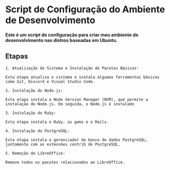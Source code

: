 # Script de Configuração do Ambiente de Desenvolvimento

#### Este é um script de configuração para criar meu ambiente de desenvolvimento nas distros baseadas em Ubuntu.

## Etapas

```
1. Atualização do Sistema e Instalação de Pacotes Básicos:

Esta etapa atualiza o sistema e instala algumas ferramentas básicas como Git, Discord e Visual Studio Code.

2. Instalação do Node.js:

Esta etapa instala o Node Version Manager (NVM), que permite a instalação do Node.js. Em seguida, o Node.js é instalado

3. Instalação do Ruby:

Esta etapa instala o Ruby, as gems e o Rails.

4. Instalação do PostgreSQL:

Esta etapa instala o gerenciador de banco de dados PostgreSQL, juntamente com as extensões contrib do PostgreSQL.

5. Remoção do LibreOffice:

Remove todos os pacotes relacionados ao LibreOffice.
```